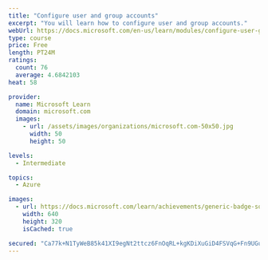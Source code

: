 ```yaml
---
title: "Configure user and group accounts"
excerpt: "You will learn how to configure user and group accounts."
webUrl: https://docs.microsoft.com/en-us/learn/modules/configure-user-group-accounts/
type: course
price: Free
length: PT24M
ratings:
  count: 76
  average: 4.6842103
heat: 58

provider:
  name: Microsoft Learn
  domain: microsoft.com
  images:
    - url: /assets/images/organizations/microsoft.com-50x50.jpg
      width: 50
      height: 50

levels:
  - Intermediate

topics:
  - Azure

images:
  - url: https://docs.microsoft.com/learn/achievements/generic-badge-social.png
    width: 640
    height: 320
    isCached: true

secured: "Ca77k+N1TyWeB85k41XI9egNt2ttcz6FnOqRL+kgKDiXuGiD4FSVqG+Fn9UGuWVVLyohJlxAKxBcfz7ZxuLKlVOLaRaA1j5WkgMjW6wiVmg+pqPaLfrmR1JB+JHv9zgvMiDt3VHwNBOpyUatf9tnkdv2DACEhiRqXNcuZkSNtU6SLYVAO1m8VxgEzFw/QUXjnaHW86XZQQ6Dvk/lfaB2Mh0w/RP8sDdCvhBM+2cgM1km/fyC+YCi0kP0Nce5YEa+ErCNxhcjyz0t9p45lfq30ZHixW35GEEESIEQ6F3oWfPSph5N/Gast9ujVitI38Z9sEU272cxCuRShYHbbzzbZzi602OmtZIJc3FKfvR9n3JaVWfrkcfGOSwFO+l4t8vFXKkYpOcFOYO7rTNSWyoIkSftuVjB89z/Y0wylgDmsi8=;H4WAPfzH6f4mdWEfvLuVsQ=="
---
```


